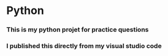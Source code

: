 # Python
### This is my python projet for practice questions 
### I published this directly from my visual studio code